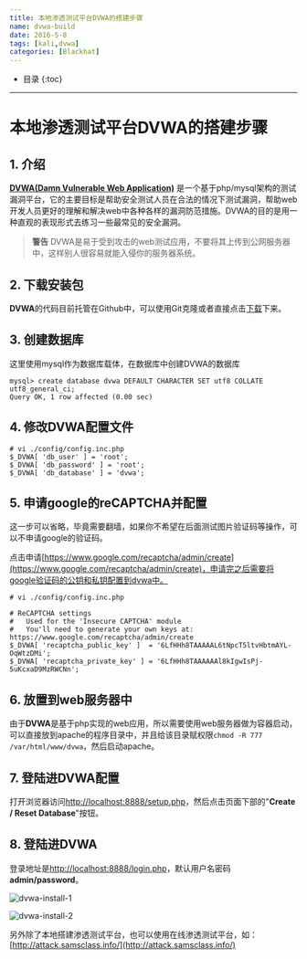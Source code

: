 ```yaml
---
title: 本地渗透测试平台DVWA的搭建步骤
name: dvwa-build
date: 2016-5-8
tags: [kali,dvwa]
categories: [Blackhat]
---
```


* 目录
{:toc}

---

# 本地渗透测试平台DVWA的搭建步骤

## 1. 介绍

**[DVWA(Damn Vulnerable Web Application)](https://github.com/RandomStorm/DVWA)** 是一个基于php/mysql架构的测试漏洞平台，它的主要目标是帮助安全测试人员在合法的情况下测试漏洞，帮助web开发人员更好的理解和解决web中各种各样的漏洞防范措施。DVWA的目的是用一种直观的表现形式去练习一些最常见的安全漏洞。

> **警告**
> DVWA是易于受到攻击的web测试应用，不要将其上传到公网服务器中，这样别人很容易就能入侵你的服务器系统。

## 2. 下载安装包

**DVWA**的代码目前托管在Github中，可以使用Git克隆或者直接点击[下载](https://github.com/RandomStorm/DVWA)下来。

## 3. 创建数据库

这里使用mysql作为数据库载体，在数据库中创建DVWA的数据库

```shell
mysql> create database dvwa DEFAULT CHARACTER SET utf8 COLLATE utf8_general_ci;
Query OK, 1 row affected (0.00 sec)
```

## 4. 修改DVWA配置文件

```
# vi ./config/config.inc.php
$_DVWA[ 'db_user' ] = 'root';
$_DVWA[ 'db_password' ] = 'root';
$_DVWA[ 'db_database' ] = 'dvwa';
```

## 5. 申请google的reCAPTCHA并配置

这一步可以省略，毕竟需要翻墙，如果你不希望在后面测试图片验证码等操作，可以不申请google的验证码。

点击申请[https://www.google.com/recaptcha/admin/create](https://www.google.com/recaptcha/admin/create)，申请完之后需要将google验证码的公钥和私钥配置到dvwa中。

```
# vi ./config/config.inc.php

# ReCAPTCHA settings
#   Used for the 'Insecure CAPTCHA' module
#   You'll need to generate your own keys at: https://www.google.com/recaptcha/admin/create
$_DVWA[ 'recaptcha_public_key' ]  = '6LfHHh8TAAAAAL6tNpcT5ltvHbtmAYL-OqWtzDMi';
$_DVWA[ 'recaptcha_private_key' ] = '6LfHHh8TAAAAAAl8kIgwIsPj-5uKcxaD9MzRWCNn';
```

## 6. 放置到web服务器中

由于**DVWA**是基于php实现的web应用，所以需要使用web服务器做为容器启动，可以直接放到apache的程序目录中，并且给该目录赋权限`chmod -R 777 /var/html/www/dvwa`，然后启动apache。

## 7. 登陆进DVWA配置

打开浏览器访问[http://localhost:8888/setup.php](http://localhost:8888/setup.php)，然后点击页面下部的"**Create / Reset Database**"按钮。

## 8. 登陆进DVWA

登录地址是[http://localhost:8888/login.php](http://localhost:8888/login.php)，默认用户名密码**admin/password**。

![dvwa-install-1](http://ohdpyqlwy.bkt.clouddn.com/dvwa-1.png)

![dvwa-install-2](http://ohdpyqlwy.bkt.clouddn.com/dvwa-2.png)

另外除了本地搭建渗透测试平台，也可以使用在线渗透测试平台，如：[http://attack.samsclass.info/](http://attack.samsclass.info/)
